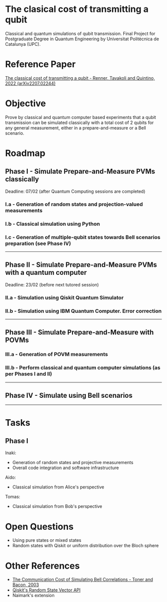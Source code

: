 # The clasical cost of transmitting a qubit 
Classical and quantum simulations of qubit transmission. Final Project for Postgraduate Degree in Quantum Engineering by Universitat Politècnica de Catalunya (UPC).

# Reference Paper
[The classical cost of transmitting a qubit - Renner, Tavakoli and Quintino, 2022 (arXiv2207.02244)](https://arxiv.org/abs/2207.02244)

# Objective
Prove by classical and quantum computer based experiments that a qubit transmission can be simulated classically with a total cost of 2 qubits for any general measurement, either in a prepare-and-measure or a Bell scenario.

# Roadmap

## Phase I - Simulate Prepare-and-Measure PVMs classically 
Deadline: 07/02 (after Quantum Computing sessions are completed)

### I.a - Generation of random states and projection-valued measurements

### I.b - Classical simulation using Python

### I.c - Generation of multiple-qubit states towards Bell scenarios preparation (see Phase IV)
---
## Phase II - Simulate Prepare-and-Measure PVMs with a quantum computer
Deadline: 23/02 (before next tutored session)

### II.a - Simulation using Qiskit Quantum Simulator

### II.b - Simulation using IBM Quantum Computer. Error correction 
---
## Phase III - Simulate Prepare-and-Measure with POVMs

### III.a - Generation of POVM measurements

### III.b - Perform classical and quantum computer simulations (as per Phases I and II)
---
## Phase IV - Simulate using Bell scenarios
---

# Tasks
## Phase I
Inaki: 
- Generation of random states and projective measurements
- Overall code integration and software infrastructure

Aido:
- Classical simulation from Alice's perspective

Tomas:
- Classical simulation from Bob's perspective


# Open Questions

- Using pure states or mixed states
- Random states with Qiskit or uniform distribution over the Bloch sphere
 
 # Other References
- [The Communication Cost of Simulating Bell Correlations - Toner and Bacon, 2003](https://arxiv.org/abs/quant-ph/0304076)
- [Qiskit's Random State Vector API](http://qiskit.org/documentation/stubs/qiskit.quantum_info.random_statevector.html)
- Naimark's extension
